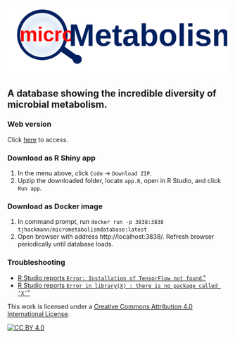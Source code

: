 # <a href="https://timothy-hackmann.shinyapps.io/MicroMetabolismDatabase/"><img src="https://github.com/thackmann/MicroMetabolismDatabase/blob/main/logo.svg" width="500"/></a>

## A database showing the incredible diversity of microbial metabolism.  

### Web version
Click [here](https://timothy-hackmann.shinyapps.io/MicroMetabolismDatabase/) to access.

### Download as R Shiny app
1)  In the menu above, click `Code` -> `Download ZIP`.
2) Upzip the downloaded folder, locate `app.R`, open in R Studio, and click `Run app`.

### Download as Docker image
1)  In command prompt, run
 `
 docker run -p 3838:3838 tjhackmann/micrometabolismdatabase:latest
 `
2)  Open browser with address http://localhost:3838/.  Refresh browser periodically until database loads.

### Troubleshooting

* <a href= "https://github.com/thackmann/MicroMetabolismDatabase/blob/main/troubleshoot/cannot-run-TensorFlow.md">R Studio reports `Error: Installation of TensorFlow not found`."</a>
* <a href= "https://github.com/thackmann/MicroMetabolismDatabase/blob/main/troubleshoot/cannot-find-R-package.md">R Studio reports `Error in library(X) : there is no package called ‘X’`"</a>

This work is licensed under a
[Creative Commons Attribution 4.0 International License][cc-by].

[![CC BY 4.0][cc-by-image]][cc-by]

[cc-by]: http://creativecommons.org/licenses/by/4.0/
[cc-by-image]: https://i.creativecommons.org/l/by/4.0/88x31.png
[cc-by-shield]: https://img.shields.io/badge/License-CC%20BY%204.0-lightgrey.svg
